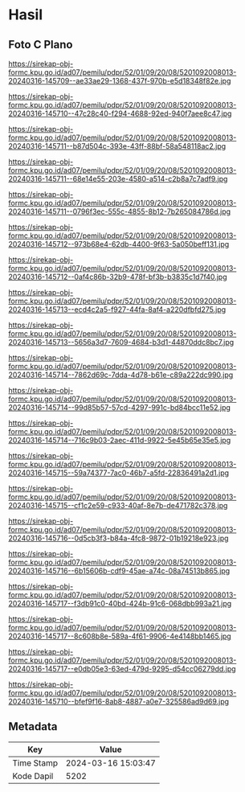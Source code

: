 # Hasil

## Foto C Plano

https://sirekap-obj-formc.kpu.go.id/ad07/pemilu/pdpr/52/01/09/20/08/5201092008013-20240316-145709--ae33ae29-1368-437f-970b-e5d18348f82e.jpg

https://sirekap-obj-formc.kpu.go.id/ad07/pemilu/pdpr/52/01/09/20/08/5201092008013-20240316-145710--47c28c40-f294-4688-92ed-940f7aee8c47.jpg

https://sirekap-obj-formc.kpu.go.id/ad07/pemilu/pdpr/52/01/09/20/08/5201092008013-20240316-145711--b87d504c-393e-43ff-88bf-58a548118ac2.jpg

https://sirekap-obj-formc.kpu.go.id/ad07/pemilu/pdpr/52/01/09/20/08/5201092008013-20240316-145711--68e14e55-203e-4580-a514-c2b8a7c7adf9.jpg

https://sirekap-obj-formc.kpu.go.id/ad07/pemilu/pdpr/52/01/09/20/08/5201092008013-20240316-145711--0796f3ec-555c-4855-8b12-7b265084786d.jpg

https://sirekap-obj-formc.kpu.go.id/ad07/pemilu/pdpr/52/01/09/20/08/5201092008013-20240316-145712--973b68e4-62db-4400-9f63-5a050beff131.jpg

https://sirekap-obj-formc.kpu.go.id/ad07/pemilu/pdpr/52/01/09/20/08/5201092008013-20240316-145712--0af4c86b-32b9-478f-bf3b-b3835c1d7f40.jpg

https://sirekap-obj-formc.kpu.go.id/ad07/pemilu/pdpr/52/01/09/20/08/5201092008013-20240316-145713--ecd4c2a5-f927-44fa-8af4-a220dfbfd275.jpg

https://sirekap-obj-formc.kpu.go.id/ad07/pemilu/pdpr/52/01/09/20/08/5201092008013-20240316-145713--5656a3d7-7609-4684-b3d1-44870ddc8bc7.jpg

https://sirekap-obj-formc.kpu.go.id/ad07/pemilu/pdpr/52/01/09/20/08/5201092008013-20240316-145714--7862d69c-7dda-4d78-b61e-c89a222dc990.jpg

https://sirekap-obj-formc.kpu.go.id/ad07/pemilu/pdpr/52/01/09/20/08/5201092008013-20240316-145714--99d85b57-57cd-4297-991c-bd84bcc11e52.jpg

https://sirekap-obj-formc.kpu.go.id/ad07/pemilu/pdpr/52/01/09/20/08/5201092008013-20240316-145714--716c9b03-2aec-411d-9922-5e45b65e35e5.jpg

https://sirekap-obj-formc.kpu.go.id/ad07/pemilu/pdpr/52/01/09/20/08/5201092008013-20240316-145715--59a74377-7ac0-46b7-a5fd-22836491a2d1.jpg

https://sirekap-obj-formc.kpu.go.id/ad07/pemilu/pdpr/52/01/09/20/08/5201092008013-20240316-145715--cf1c2e59-c933-40af-8e7b-de471782c378.jpg

https://sirekap-obj-formc.kpu.go.id/ad07/pemilu/pdpr/52/01/09/20/08/5201092008013-20240316-145716--0d5cb3f3-b84a-4fc8-9872-01b19218e923.jpg

https://sirekap-obj-formc.kpu.go.id/ad07/pemilu/pdpr/52/01/09/20/08/5201092008013-20240316-145716--6b15606b-cdf9-45ae-a74c-08a74513b865.jpg

https://sirekap-obj-formc.kpu.go.id/ad07/pemilu/pdpr/52/01/09/20/08/5201092008013-20240316-145717--f3db91c0-40bd-424b-91c6-068dbb993a21.jpg

https://sirekap-obj-formc.kpu.go.id/ad07/pemilu/pdpr/52/01/09/20/08/5201092008013-20240316-145717--8c608b8e-589a-4f61-9906-4e4148bb1465.jpg

https://sirekap-obj-formc.kpu.go.id/ad07/pemilu/pdpr/52/01/09/20/08/5201092008013-20240316-145717--e0db05e3-63ed-479d-9295-d54cc06279dd.jpg

https://sirekap-obj-formc.kpu.go.id/ad07/pemilu/pdpr/52/01/09/20/08/5201092008013-20240316-145710--bfef9f16-8ab8-4887-a0e7-325586ad9d69.jpg


## Metadata

| Key        | Value               |
| ---------- | ------------------- |
| Time Stamp | 2024-03-16 15:03:47 |
| Kode Dapil | 5202                |




